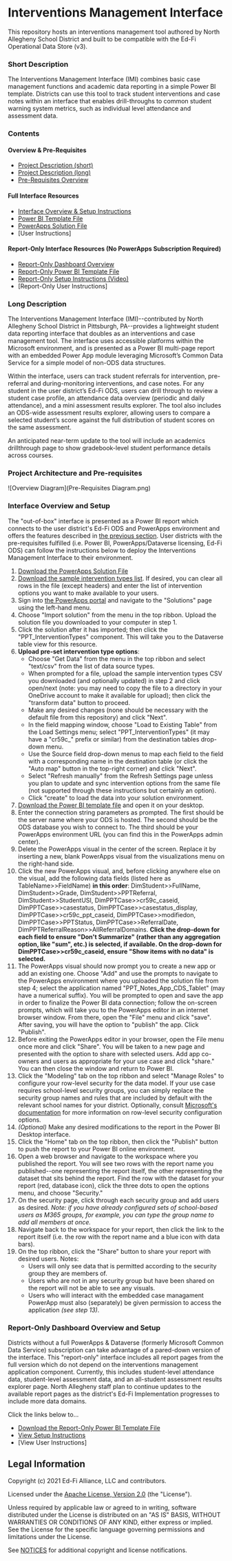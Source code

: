 ﻿# Interventions Management Interface

This repository hosts an interventions management tool authored by North Allegheny School District and built to be compatible with the Ed-Fi Operational Data Store (v3). 

### Short Description
The Interventions Management Interface (IMI) combines basic case management functions and academic data reporting in a simple Power BI template. Districts can use this tool to track student interventions and case notes within an interface that enables drill-throughs to common student warning system metrics, such as individual level attendance and assessment data.

### Contents
#### Overview & Pre-Requisites
- [Project Description (short)](#short-description)
- [Project Description (long)](#long-description)
- [Pre-Requisites Overview](#project-architecture-and-pre-requisites)
#### Full Interface Resources
- [Interface Overview & Setup Instructions](#interface-overview-and-setup)
- [Power BI Template File](https://github.com/Ed-Fi-Exchange-OSS/Pupils-Personnel-Teams-Dashboard/raw/main/Template%20-%20Interventions%20Management%20Interface.pbit)
- [PowerApps Solution File](https://github.com/Ed-Fi-Exchange-OSS/Pupils-Personnel-Teams-Dashboard/raw/main/PowerAppSolution%20(Unmanaged).zip)
- [User Instructions]
#### Report-Only Interface Resources (No PowerApps Subscription Required)
- [Report-Only Dashboard Overview](#report-only-dashboard-overview-and-setup)
- [Report-Only Power BI Template File](https://github.com/Ed-Fi-Exchange-OSS/Pupils-Personnel-Teams-Dashboard/raw/main/PPT%20Interface%20-%20Template%20-%20Parameter%20Updates%20%20(Report%20Only).pbit)
- [Report-Only Setup Instructions (Video)](https://github.com/shoover-nasd/ed-fi-interventions-management-interface/raw/main/Report-Only%20Setup%20Instructions.mp4)
- [Report-Only User Instructions]


### Long Description
The Interventions Management Interface (IMI)--contributed by North Allegheny School District in Pittsburgh, PA--provides a lightweight student data reporting interface that doubles as an interventions and case management tool. The interface uses accessible platforms within the Microsoft environment, and is presented as a Power BI multi-page report with an embedded Power App module leveraging Microsoft’s Common Data Service for a simple model of non-ODS data structures.

Within the interface, users can track student referrals for intervention, pre-referral and during-monitoring interventions, and case notes. For any student in the user district’s Ed-Fi ODS, users can drill through to review a student case profile, an attendance data overview (periodic and daily attendance), and a mini assessment results explorer. The tool also includes an ODS-wide assessment results explorer, allowing users to compare a selected student’s score against the full distribution of student scores on the same assessment.

An anticipated near-term update to the tool will include an academics drillthrough page to show gradebook-level student performance details across courses.

### Project Architecture and Pre-requisites

![Overview Diagram](Pre-Requisites Diagram.png)

### Interface Overview and Setup
The "out-of-box" interface is presented as a Power BI report which connects to the user district's Ed-Fi ODS and PowerApps environment and offers the features described in [the previous section](#long-description). User districts with the pre-requisites fulfilled (i.e. Power BI, PowerApps/Dataverse licensing, Ed-Fi ODS) can follow the instructions below to deploy the Interventions Management Interface to their environment.

1. [Download the PowerApps Solution File](https://github.com/Ed-Fi-Exchange-OSS/Pupils-Personnel-Teams-Dashboard/raw/main/PowerAppSolution%20(Unmanaged).zip)
2. [Download the sample intervention types list](sampleInterventionTypes.txt). If desired, you can clear all rows in the file (except headers) and enter the list of intervention options you want to make available to your users. 
3. Sign into [the PowerApps portal](https://powerapps.microsoft.com/) and navigate to the "Solutions" page using the left-hand menu.
4. Choose "Import solution" from the menu in the top ribbon. Upload the solution file you downloaded to your computer in step 1.
5. Click the solution after it has imported; then click the "PPT_InterventionTypes" component. This will take you to the Dataverse table view for this resource.
6. **Upload pre-set intervention type options**: 
   - Choose "Get Data" from the menu in the top ribbon and select "text/csv" from the list of data source types. 
   - When prompted for a file, upload the sample intervention types CSV you downloaded (and optionally updated) in step 2 and click open/next (note: you may need to copy the file to a directory in your OneDrive account to make it available for upload); then click the "transform data" button to proceed. 
   - Make any desired changes (none should be necessary with the default file from this repository) and click "Next". 
   - In the field mapping window, choose "Load to Existing Table" from the Load Settings menu; select "PPT_InterventionTypes" (it may have a "cr59c_" prefix or similar) from the destination tables drop-down menu. 
   - Use the Source field drop-down menus to map each field to the field with a corresponding name in the destination table (or click the "Auto map" button in the top-right corner) and click "Next". 
   - Select "Refresh manually" from the Refresh Settings page unless you plan to update and sync intervention options from the same file (not supported through these instructions but certainly an option). 
   - Click "create" to load the data into your solution environment.
8. [Download the Power BI template file](https://github.com/Ed-Fi-Exchange-OSS/Pupils-Personnel-Teams-Dashboard/raw/main/Template%20-%20Interventions%20Management%20Interface.pbit) and open it on your desktop.
9. Enter the connection string parameters as prompted. The first should be the server name where your ODS is hosted. The second should be the ODS database you wish to connect to. The third should be your PowerApps environment URL (you can find this in the PowerApps admin center).
10. Delete the PowerApps visual in the center of the screen. Replace it by inserting a new, blank PowerApps visual from the visualizations menu on the right-hand side.
11. Click the new PowerApps visual, and, before clicking anywhere else on the visual, add the following data fields (listed here as TableName>>FieldName) **in this order**: DimStudent>>FullName, DimStudent>>Grade, DimStudent>>PPTReferral, DimStudent>>StudentUSI, DimPPTCase>>cr59c_caseid, DimPPTCase>>casestatus, DimPPTCase>>casestatus_display, DimPPTCase>>cr59c_ppt_caseid, DimPPTCase>>modifiedon, DimPPTCase>>PPTStatus, DimPPTCase>>ReferralDate, DimPPTReferralReason>>AllReferralDomains. **Click the drop-down for each field to ensure "Don't Summarize" (rather than any aggregation option, like "sum", etc.) is selected, if available. On the drop-down for DimPPTCase>>cr59c_caseid, ensure "Show items with no data" is selected.** 
12. The PowerApps visual should now prompt you to create a new app or add an existing one. Choose "Add" and use the prompts to navigate to the PowerApps environment where you uploaded the solution file from step 4; select the application named "PPT_Notes_App_CDS_Tablet" (may have a numerical suffix). You will be prompted to open and save the app in order to finalize the Power BI data connection; follow the on-screen prompts, which will take you to the PowerApps editor in an internet browser window. From there, open the "File" menu and click "save". After saving, you will have the option to "publish" the app. Click "Publish".
13. Before exiting the PowerApps editor in your browser, open the File menu once more and click "Share". You will be taken to a new page and presented with the option to share with selected users. Add app co-owners and users as appropriate for your use case and click "share." You can then close the window and return to Power BI.
14. Click the "Modeling" tab on the top ribbon and select "Manage Roles" to configure your row-level security for the data model. If your use case requires school-level security groups, you can simply replace the security group names and rules that are included by default with the relevant school names for your district. Optionally, consult [Microsoft's documentation](https://docs.microsoft.com/en-us/power-bi/admin/service-admin-rls) for more information on row-level security configuration options.
15. *(Optional)* Make any desired modifications to the report in the Power BI Desktop interface.
16. Click the "Home" tab on the top ribbon, then click the "Publish" button to push the report to your Power BI online environment.
17. Open a web browser and navigate to the workspace where you published the report. You will see two rows with the report name you published--one representing the report itself, the other representing the dataset that sits behind the report. Find the row with the dataset for your report (red, database icon), click the three dots to open the options menu, and choose "Security."
18. On the security page, click through each security group and add users as desired. *Note: if you have already configured sets of school-based users as M365 groups, for example, you can type the group name to add all members at once.*
19. Navigate back to the workspace for your report, then click the link to the report itself (i.e. the row with the report name and a blue icon with data bars).
20. On the top ribbon, click the "Share" button to share your report with desired users. Notes:
    - Users will only see data that is permitted according to the security group they are members of.
    - Users who are not in any security group but have been shared on the report will not be able to see any visuals.
    - Users who will interact with the embedded case managament PowerApp must also (separately) be given permission to access the application *(see step 13)*.

### Report-Only Dashboard Overview and Setup
Districts without a full PowerApps & Dataverse (formerly Microsoft Common Data Service) subscription can take advantage of a pared-down version of the interface. This "report-only" interface includes all report pages from the full version which do not depend on the interventions management application component. Currently, this includes student-level attendance data, student-level assessment data, and an all-student assessment results explorer page. North Allegheny staff plan to continue updates to the available report pages as the district's Ed-Fi Implementation progresses to include more data domains.

Click the links below to...
- [Download the Report-Only Power BI Template File](https://github.com/Ed-Fi-Exchange-OSS/Pupils-Personnel-Teams-Dashboard/raw/main/PPT%20Interface%20-%20Template%20-%20Parameter%20Updates%20%20(Report%20Only).pbit)
- [View Setup Instructions](https://github.com/shoover-nasd/ed-fi-interventions-management-interface/raw/main/Report-Only%20Setup%20Instructions.mp4)
- [View User Instructions]

## Legal Information

Copyright (c) 2021 Ed-Fi Alliance, LLC and contributors.

Licensed under the [Apache License, Version 2.0](LICENSE) (the "License").

Unless required by applicable law or agreed to in writing, software distributed
under the License is distributed on an "AS IS" BASIS, WITHOUT WARRANTIES OR
CONDITIONS OF ANY KIND, either express or implied. See the License for the
specific language governing permissions and limitations under the License.

See [NOTICES](NOTICES.md) for additional copyright and license notifications.
